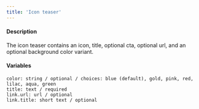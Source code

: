 ```yaml
---
title: 'Icon teaser'
---
```

#### Description
The icon teaser contains an icon, title, optional cta, optional url, and an optional background color variant.

#### Variables
~~~
color: string / optional / choices: blue (default), gold, pink, red, lilac, aqua, green
title: text / required
link.url: url / optional
link.title: short text / optional
~~~
